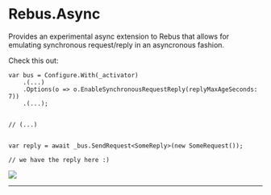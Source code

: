 # Rebus.Async

Provides an experimental async extension to Rebus that allows for emulating synchronous request/reply in an asyncronous fashion.

Check this out:

	var bus = Configure.With(_activator)
		.(...)
		.Options(o => o.EnableSynchronousRequestReply(replyMaxAgeSeconds: 7))
		.(...);


	// (...)


    var reply = await _bus.SendRequest<SomeReply>(new SomeRequest());

	// we have the reply here :)



![](https://raw.githubusercontent.com/rebus-org/Rebus/master/artwork/little_rebusbus2_copy-200x200.png)

---


